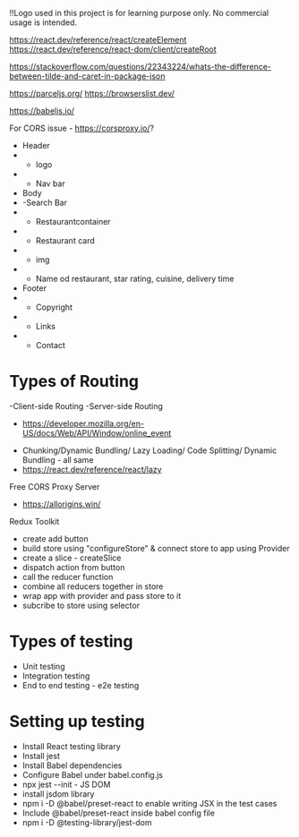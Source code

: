 !!Logo used in this project is for learning purpose only. No commercial usage is intended.

https://react.dev/reference/react/createElement
https://react.dev/reference/react-dom/client/createRoot

https://stackoverflow.com/questions/22343224/whats-the-difference-between-tilde-and-caret-in-package-json

https://parceljs.org/
https://browserslist.dev/

https://babeljs.io/

For CORS issue - https://corsproxy.io/?

<!-- Food Ordering App -->

- Header
- - logo
- - Nav bar
- Body
- -Search Bar
- - Restaurantcontainer
- - Restaurant card
- - img
- - Name od restaurant, star rating, cuisine, delivery time
- Footer
- - Copyright
- - Links
- - Contact

<!--  -->

# Types of Routing

-Client-side Routing
-Server-side Routing

<!--  -->

- https://developer.mozilla.org/en-US/docs/Web/API/Window/online_event

<!--  -->

- Chunking/Dynamic Bundling/ Lazy Loading/ Code Splitting/ Dynamic Bundling - all same
- https://react.dev/reference/react/lazy

Free CORS Proxy Server

- https://allorigins.win/

Redux Toolkit

- create add button
- build store using "configureStore" & connect store to app using Provider
- create a slice - createSlice
- dispatch action from button
- call the reducer function
- combine all reducers together in store
- wrap app with provider and pass store to it
- subcribe to store using selector

# Types of testing

- Unit testing
- Integration testing
- End to end testing - e2e testing

# Setting up testing

- Install React testing library
- Install jest
- Install Babel dependencies
- Configure Babel under babel.config.js
- npx jest --init - JS DOM
- install jsdom library
- npm i -D @babel/preset-react to enable writing JSX in the test cases
- Include @babel/preset-react inside babel config file
- npm i -D @testing-library/jest-dom
